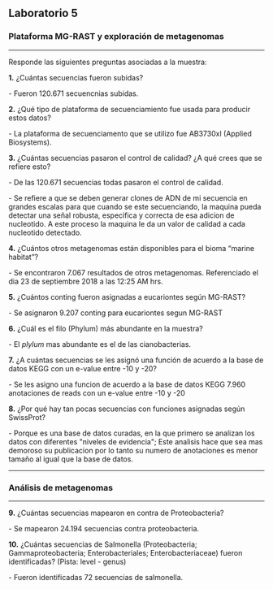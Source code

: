 ## Laboratorio 5

### Plataforma MG-RAST y exploración de metagenomas

---

Responde las siguientes preguntas asociadas a la muestra:
		
**1.** ¿Cuántas secuencias fueron subidas? 

*-* Fueron 120.671 secuencnias subidas.

**2.** ¿Qué tipo de plataforma de secuenciamiento fue usada para producir estos datos? 

*-* La plataforma de secuenciamento que se utilizo fue AB3730xl (Applied Biosystems).

**3.** ¿Cuántas secuencias pasaron el control de calidad? ¿A qué crees que se refiere esto?

*-* De las 120.671 secuencias todas pasaron el control de calidad.

*-* Se refiere a que se deben generar clones de ADN de mi secuencia en grandes escalas para que cuando se este secuenciando, la maquina pueda detectar una señal robusta, especifica y correcta de esa adicion de nucleotido. A este proceso la maquina le da un valor de calidad a cada nucleotido detectado. 

**4.** ¿Cuántos otros metagenomas están disponibles para el bioma “marine habitat”? 

*-* Se encontraron 7.067 resultados de otros metagenomas. Referenciado el dia 23 de septiembre 2018 a las 12:25 AM hrs.

**5.** ¿Cuántos conting fueron asignadas a eucariontes según MG-RAST? 

*-* Se asignaron 9.207 conting para eucariontes segun MG-RAST

**6.** ¿Cuál es el filo (Phylum) más abundante en la muestra? 

*-* El *plylum* mas abundante es el de las cianobacterias.

**7.** ¿A cuántas secuencias se les asignó una función de acuerdo a la base de datos KEGG con un e-value entre -10 y -20? 

*-* Se les asigno una funcion de acuerdo a la base de datos KEGG 7.960 anotaciones de reads con un e-value entre -10 y -20

**8.** ¿Por qué hay tan pocas secuencias con funciones asignadas según SwissProt? 

*-* Porque es una base de datos curadas, en la que primero se analizan los datos con diferentes "niveles de evidencia"; Este analisis hace que sea mas demoroso su publicacion por lo tanto su numero de anotaciones es menor tamaño al igual que la base de datos.  

---

### Análisis de metagenomas

---

**9.** ¿Cuántas secuencias mapearon en contra de Proteobacteria?

*-* Se mapearon 24.194 secuencias contra proteobacteria.

**10.** ¿Cuántas secuencias de Salmonella (Proteobacteria; Gammaproteobacteria; Enterobacteriales; Enterobacteriaceae) fueron identificadas? (Pista: level - genus)

*-* Fueron identificadas 72 secuencias de salmonella.


